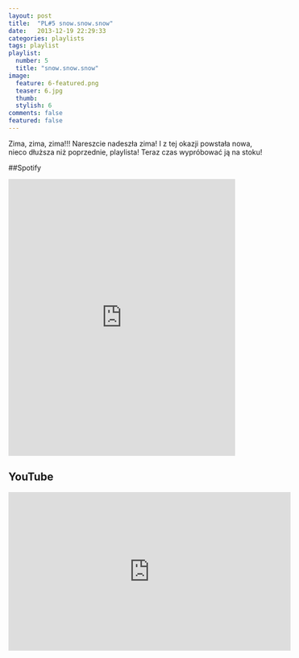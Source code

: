 ```yaml
---
layout: post
title:  "PL#5 snow.snow.snow"
date:   2013-12-19 22:29:33
categories: playlists
tags: playlist
playlist:
  number: 5
  title: "snow.snow.snow"
image:
  feature: 6-featured.png
  teaser: 6.jpg
  thumb:
  stylish: 6 
comments: false
featured: false
---
```

Zima, zima, zima!!! Nareszcie nadeszła zima! 
I z tej okazji powstała nowa, nieco dłuższa niż poprzednie, playlista! 
Teraz czas wypróbować ją na stoku! 

##Spotify
<iframe src="https://embed.spotify.com/?uri=spotify%3Auser%3A1173952261%3Aplaylist%3A2F3urS8PpDOHkGKCLcb7cR&theme=white" 
  width="450" 
  height="550" 
  frameborder="0" 
  allowtransparency="true">
</iframe>

## YouTube
<iframe width="560" height="315" src="https://www.youtube.com/embed/videoseries?list=PLynJw3Ptj9lFja_LWYBAtSauYFk45Cyb4" frameborder="0"></iframe>